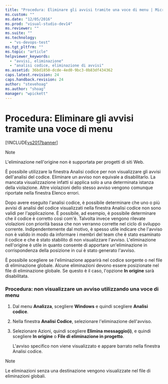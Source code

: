 ```yaml
---
title: "Procedura: Eliminare gli avvisi tramite una voce di menu | Microsoft Docs"
ms.custom: ""
ms.date: "12/05/2016"
ms.prod: "visual-studio-dev14"
ms.reviewer: ""
ms.suite: ""
ms.technology: 
  - "vs-devops-test"
ms.tgt_pltfrm: ""
ms.topic: "article"
helpviewer_keywords: 
  - "avvisi, eliminazione"
  - "analisi codice, eliminazione di avvisi"
ms.assetid: 36bd1850-dcde-4ed0-9bc3-0b83df434362
caps.latest.revision: 24
caps.handback.revision: 24
author: "stevehoag"
ms.author: "shoag"
manager: "wpickett"
---
```

# Procedura: Eliminare gli avvisi tramite una voce di menu
[!INCLUDE[vs2017banner](../code-quality/includes/vs2017banner.md)]

> [!NOTE]
>  L'eliminazione nell'origine non è supportata per progetti di siti Web.  
  
 È possibile utilizzare la finestra Analisi codice per non visualizzare gli avvisi dell'analisi del codice.  Eliminare un avviso non equivale a disabilitarlo.  La mancata visualizzazione infatti si applica solo a una determinata istanza della violazione.  Altre violazioni dello stesso avviso vengono comunque riportate nella finestra Elenco errori.  
  
 Dopo avere eseguito l'analisi codice, è possibile determinare che uno o più avvisi di analisi del codice visualizzati nella finestra Analisi codice non sono validi per l'applicazione.  È possibile, ad esempio, è possibile determinare che il codice è corretto così com'è.  Talvolta invece vengono rilevate violazioni con priorità bassa che non verranno corrette nel ciclo di sviluppo corrente.  Indipendentemente dal motivo, è spesso utile indicare che l'avviso non è valido in modo da informare i membri del team che è stato esaminato il codice e che è stato stabilito di non visualizzare l'avviso.  L'eliminazione nell'origine è utile in quanto consente di apportare un'eliminazione in corrispondenza della posizione in cui è stato generato l'avviso.  
  
 È possibile scegliere se l'eliminazione apparirà nel codice sorgente o nel file di eliminazione globale.  Alcune eliminazioni devono essere posizionate nel file di eliminazione globale.  Se questo è il caso, l'opzione **In origine** sarà disabilitata.  
  
### Procedura: non visualizzare un avviso utilizzando una voce di menu  
  
1.  Dal menu **Analizza**, scegliere **Windows** e quindi scegliere **Analisi codice**.  
  
2.  Nella finestra **Analisi Codice**, selezionare l'eliminazione dell'avviso.  
  
3.  Selezionare Azioni, quindi scegliere **Elimina messaggio\(i\)**, e quindi scegliere **In origine** o **File di eliminazione in progetto**.  
  
     L'avviso specifico non viene visualizzato e appare barrato nella finestra Analisi codice.  
  
> [!NOTE]
>  Le eliminazioni senza una destinazione vengono visualizzate nel file di eliminazioni globali.